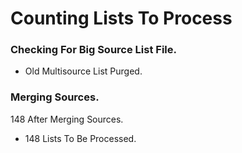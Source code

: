 # Counting Lists To Process

### Checking For Big Source List File.
* Old Multisource List Purged.
### Merging Sources.
148 After Merging Sources.
* 148 Lists To Be Processed.
